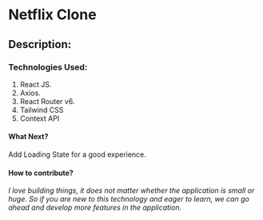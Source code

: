 # Netflix Clone

## Description:


### Technologies Used:
1) React JS.
2) Axios.
3) React Router v6.
4) Tailwind CSS
5) Context API

#### What Next?
Add Loading State for a good experience.

#### How to contribute?

_I love building things, it does not matter whether the application is small or huge. So if you are new to this technology and eager to learn, we can go ahead and develop more features in the application._ 
